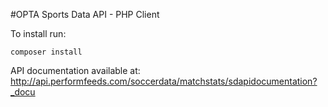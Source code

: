 #OPTA Sports Data API - PHP Client


To install run:

`composer install`

API documentation available at: http://api.performfeeds.com/soccerdata/matchstats/sdapidocumentation?_docu
